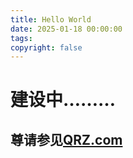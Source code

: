 ```yaml
---
title: Hello World
date: 2025-01-18 00:00:00
tags:
copyright: false
---
```


# 建设中………
## 尊请参见[QRZ.com](//qrz.com/db/ba7ota)
